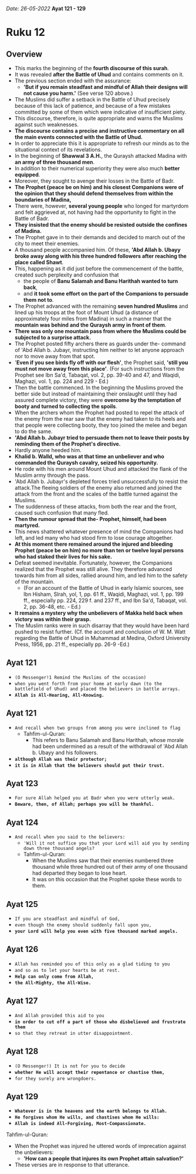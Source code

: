 *Date: 26-05-2022*
**Ayat 121 - 129**
# Ruku 12

## Overview

- This marks the beginning of the **fourth discourse of this surah**. 
- It was revealed **after the Battle of Uhud** and contains comments on it. 
- The previous section ended with the assurance: 
  - **'But if you remain steadfast and mindful of Allah their designs will not cause you harm.'** (See verse 120 above.)
-  The Muslims did suffer a setback in the Battle of Uhud precisely because of this lack of patience, and because of a few mistakes committed by some of them which were indicative of insufficient piety. 
-  This discourse, therefore, is quite appropriate and warns the Muslims against such weaknesses.
-  **The discourse contains a precise and instructive commentary on all the main events connected with the Battle of Uhud.** 
-  In order to appreciate this it is appropriate to refresh our minds as to the situational context of its revelations. 
-  In the beginning of **Shawwal 3 A.H.**, the Quraysh attacked Madina with **an army of three thousand men**. 
-  In addition to their numerical superiority they were also much **better equipped**. 
-  Moreover, they sought to avenge their losses in the Battle of Badr. 
-  **The Prophet (peace be on him) and his closest Companions were of the opinion that they should defend themselves from within the boundaries of Madina,**
-  There were, however, **several young people** who longed for martyrdom and felt aggrieved at, not having had the opportunity to fight in the Battle of Badr.
-  **They insisted that the enemy should be resisted outside the confines of Madina.** 
-  The Prophet gave in to their demands and decided to march out of the city to meet their enemies. 
-  A thousand people accompanied him. Of these, **'Abd Allah b. Ubayy broke away along with his three hundred followers after reaching the place called Shawt**. 
-  This, happening as it did just before the commencement of the battle, created such perplexity and confusion that 
   -  the people of **Banu Salamah and Banu Harithah wanted to turn back**, 
   -  and **it took some effort on the part of the Companions to persuade them not to**.
- The Prophet advanced with the remaining **seven hundred Muslims** and lined up his troops at the foot of Mount Uhud (a distance of approximately four miles from Madina) in such a manner that the **mountain was behind and the Quraysh army in front of them**. 
- **There was only one mountain pass from where the Muslims could be subjected to a surprise attack.**
- The Prophet posted fifty archers there as guards under the- command of 'Abd Allah b. Jubayr, instructing him neither to let anyone approach nor to move away from that spot.
- '**Even if you see birds fly off with our flesh'**, the Prophet said, **'still you must not move away from this place'**. (For such instructions from the Prophet see Ibn Sa'd, Tabaqat, vol. 2, pp. 39-40 and 47, and Waqidi, Maghazi, vol. 1, pp. 224 and 229 - Ed.) 
- Then the battle commenced. In the beginning the Muslims proved the better side but instead of maintaining their onslaught until they had assured complete victory, they were **overcome by the temptation of booty and turned to collecting the spoils**. 
- When the archers whom the Prophet had posted to repel the attack of the enemy from the rear saw that the enemy had taken to its heels and that people were collecting booty, they too joined the melee and began to do the same.
- **'Abd Allah b. Jubayr tried to persuade them not to leave their posts by reminding them of the Prophet's directive.** 
- Hardly anyone heeded him. 
- **Khalid b. Walld, who was at that time an unbeliever and who commanded the Quraysh cavalry, seized his opportunity.** 
- He rode with his men around Mount Uhud and attacked the flank of the Muslim army through the pass. 
- 'Abd Allah b. Jubayr's depleted forces tried unsuccessfully to resist the attack.The fleeing soldiers of the enemy also returned and joined the attack from the front and the scales of the battle turned against the Muslims. 
- The suddenness of these attacks, from both the rear and the front, caused such confusion that many fled. 
- **Then the rumour spread that the- Prophet, himself, had been martyred.**
- This news shattered whatever presence of mind the Companions had left, and led many who had stood firm to lose courage altogether. 
- **At this moment there remained around the injured and bleeding Prophet (peace be on him) no more than ten or twelve loyal persons who had staked their lives for his sake.** 
- Defeat seemed inevitable. Fortunately, however, the Companions realized that the Prophet was still alive. They therefore advanced towards him from all sides, rallied around him, and led him to the safety of the mountain. 
  - (For an account of the Battle of Uhud in early Islamic sources, see Ibn Hisham, Slrah, yol, 1, pp. 61 ff., Waqidi, Maghazi, vol. 1, pp. 199 ff., especially pp. 224, 229 f. and 237 ff., and Ibn Sa'd, Tabaqat, vol. 2, pp. 36-48, etc. - Ed.)
- **It remains a mystery why the unbelievers of Makka held back when victory was within their grasp.** 
- The Muslim ranks were in such disarray that they would have been hard pushed to resist further. (Cf. the account and conclusion of W. M. Watt regarding the Battle of Uhud in Muhammad at Medina, Oxford University Press, 1956, pp. 21 ff., especially pp. 26-9 -Ed.)


## Ayat 121
- `(O Messenger!1 Remind the Muslims of the occasion)`
- `when you went forth from your home at early dawn (to the battlefield of Uhud) and placed the believers in battle arrays.` 
- **`Allah is All-Hearing, All-Knowing.`**

## Ayat 121
- `And recall when two groups from among you were inclined to flag`
  - Tahfim-ul-Quran:
    - This refers to Banu Salamah and Banu Harithah, whose morale had been undermined as a result of the withdrawal of 'Abd Allah b. Ubayy and his followers. 
- **`although Allah was their protector;`**
- **`it is in Allah that the believers should put their trust.`**

## Ayat 123
- `For sure Allah helped you at Badr when you were utterly weak.` 
- **`Beware, then, of Allah; perhaps you will be thankful.`**

## Ayat 124

- `And recall when you said to the believers:` 
  - `'Will it not suffice you that your Lord will aid you by sending down three thousand angels?`
  - Tahfim-ul-Quran:
    - When the Muslims saw that their enemies numbered three thousand while three hundred out of their army of one thousand had departed they began to lose heart.
    - It was on this occasion that the Prophet spoke these words to them.


## Ayat 125
- `If you are steadfast and mindful of God,` 
- `even though the enemy should suddenly fall upon you,`
- **`your Lord will help you even with five thousand marked angels.`**


## Ayat 126
- `Allah has reminded you of this only as a glad tiding to you` 
- `and so as to let your hearts be at rest.`
- **`Help can only come from Allah,`** 
- **`the All-Mighty, the All-Wise.`**


## Ayat 127
- `And Allah provided this aid to you`
- **`in order to cut off a part of those who disbelieved and frustrate them`**
- `so that they retreat in utter disappointment.`


## Ayat 128
- `(O Messenger!) It is not for you to decide`
- **`whether He will accept their repentance or chastise them,`**
- `for they surely are wrongdoers.`


## Ayat 129
- **`Whatever is in the heavens and the earth belongs to Allah.`**
- **`He forgives whom He wills, and chastises whom He wills:`** 
- **`Allah is indeed All-Forgiving, Most-Compassionate.`**

Tahfim-ul-Quran:
- When the Prophet was injured he uttered words of imprecation against the unbelievers: 
  - **'How can a people that injures its own Prophet attain salvation?'**
- These verses are in response to that utterance.
